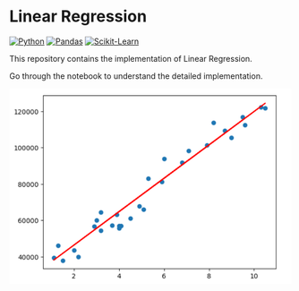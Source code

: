 # Linear Regression 

[![Python](https://img.shields.io/badge/Python-3.x-blue.svg)](https://www.python.org/)
[![Pandas](https://img.shields.io/badge/Pandas-1.x-orange.svg)](https://pandas.pydata.org/)
[![Scikit-Learn](https://img.shields.io/badge/Scikit--Learn-0.24.1-yellow.svg)](https://scikit-learn.org/)

This repository contains the implementation of Linear Regression.

Go through the notebook to understand the detailed implementation.

![Regression Line](image.png)

